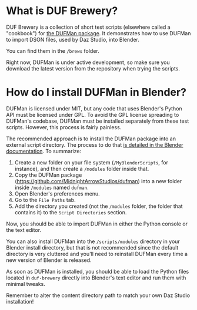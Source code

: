 # What is DUF Brewery?
DUF Brewery is a collection of short test scripts (elsewhere called a "cookbook") for [the DUFMan package](https://github.com/MidnightArrowStudios/dufman). It demonstrates how to use DUFMan to import DSON files, used by Daz Studio, into Blender.

You can find them in the `/brews` folder.

Right now, DUFMan is under active development, so make sure you download the latest version from the repository when trying the scripts.

# How do I install DUFMan in Blender?
DUFMan is licensed under MIT, but any code that uses Blender's Python API must be licensed under GPL. To avoid the GPL license spreading to DUFMan's codebase, DUFMan must be installed separately from these test scripts. However, this process is fairly painless.

The recommended approach is to install the DUFMan package into an external script directory. The process to do that [is detailed in the Blender documentation](https://docs.blender.org/manual/en/latest/editors/preferences/file_paths.html#script-directories). To summarize:
1. Create a new folder on your file system (`/MyBlenderScripts`, for instance), and then create a `/modules` folder inside that.
2. Copy the DUFMan package (https://github.com/MidnightArrowStudios/dufman) into a new folder inside `/modules` named `dufman`.
3. Open Blender's preferences menu.
4. Go to the `File Paths` tab.
5. Add the directory you created (not the `/modules` folder, the folder that contains it) to the `Script Directories` section.

Now, you should be able to import DUFMan in either the Python console or the text editor.

You can also install DUFMan into the `/scripts/modules` directory in your Blender install directory, but that is not recommended since the default directory is very cluttered and you'll need to reinstall DUFMan every time a new version of Blender is released.

As soon as DUFMan is installed, you should be able to load the Python files located in `duf-brewery` directly into Blender's text editor and run them with minimal tweaks. 

Remember to alter the content directory path to match your own Daz Studio installation!
